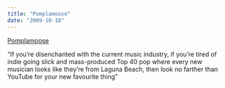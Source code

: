 ```yaml
---
title: "Pomplamoose"
date: "2009-10-18"
---
```


[Pomplamoose](http://www.pomplamoose.com/)

“If you’re disenchanted with the current music industry, if you’re tired of indie going slick and mass-produced Top 40 pop where every new musician looks like they’re from Laguna Beach, then look no farther than YouTube for your new favourite thing"
